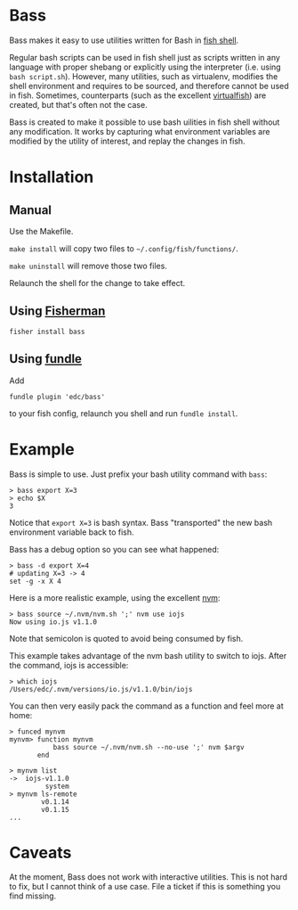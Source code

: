 # Bass

Bass makes it easy to use utilities written for Bash in
[fish shell](https://github.com/fish-shell/fish-shell/).

Regular bash scripts can be used in fish shell just as scripts written in any
language with proper shebang or explicitly using the interpreter (i.e. using
`bash script.sh`). However, many utilities, such as virtualenv, modifies the
shell environment and requires to be sourced, and therefore cannot be used
in fish. Sometimes, counterparts (such as the excellent
[virtualfish](http://virtualfish.readthedocs.org/en/latest/)) are
created, but that's often not the case.

Bass is created to make it possible to use bash uilities in fish shell without
any modification. It works by capturing what environment variables are modified
by the utility of interest, and replay the changes in fish.

# Installation

## Manual

Use the Makefile.

`make install` will copy two files to `~/.config/fish/functions/`.

`make uninstall` will remove those two files.

Relaunch the shell for the change to take effect.

## Using [Fisherman](https://github.com/fisherman/fisherman)

```fish
fisher install bass
```

## Using [fundle](https://github.com/tuvistavie/fundle)

Add

```
fundle plugin 'edc/bass'
```

to your fish config, relaunch you shell and run `fundle install`.

# Example

Bass is simple to use. Just prefix your bash utility command with `bass`:

```
> bass export X=3
> echo $X
3
```

Notice that `export X=3` is bash syntax. Bass "transported" the new bash
environment variable back to fish.

Bass has a debug option so you can see what happened:

```
> bass -d export X=4
# updating X=3 -> 4
set -g -x X 4
```

Here is a more realistic example, using the excellent
[nvm](https://github.com/creationix/nvm):

```
> bass source ~/.nvm/nvm.sh ';' nvm use iojs
Now using io.js v1.1.0
```

Note that semicolon is quoted to avoid being consumed by fish.

This example takes advantage of the nvm bash utility to switch to iojs.
After the command, iojs is accessible:

```
> which iojs
/Users/edc/.nvm/versions/io.js/v1.1.0/bin/iojs
```

You can then very easily pack the command as a function and feel more at home:

```
> funced mynvm
mynvm> function mynvm
           bass source ~/.nvm/nvm.sh --no-use ';' nvm $argv
       end

> mynvm list
->  iojs-v1.1.0
         system
> mynvm ls-remote
        v0.1.14
        v0.1.15
...
```

# Caveats

At the moment, Bass does not work with interactive utilities. This is not hard
to fix, but I cannot think of a use case. File a ticket if this is something
you find missing.
